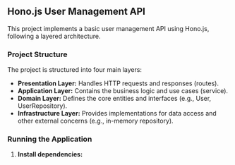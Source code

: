 ## Hono.js User Management API

This project implements a basic user management API using Hono.js, following a layered architecture.

### Project Structure

The project is structured into four main layers:

*   **Presentation Layer:** Handles HTTP requests and responses (routes).
*   **Application Layer:** Contains the business logic and use cases (service).
*   **Domain Layer:** Defines the core entities and interfaces (e.g., User, UserRepository).
*   **Infrastructure Layer:** Provides implementations for data access and other external concerns (e.g., in-memory repository).

### Running the Application

1.  **Install dependencies:**
    
